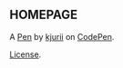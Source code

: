HOMEPAGE
--------


A [Pen](https://codepen.io/kjurii/pen/pBoXmv) by [kjurii](https://codepen.io/kjurii) on [CodePen](https://codepen.io).

[License](https://codepen.io/kjurii/pen/pBoXmv/license).